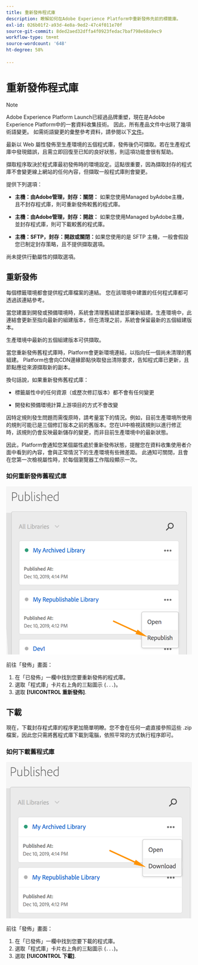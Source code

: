 ```yaml
---
title: 重新發佈程式庫
description: 瞭解如何在Adobe Experience Platform中重新發佈先前的標籤庫。
exl-id: 026b01f2-a93d-4e8a-9ed2-47c4f011e70f
source-git-commit: 8ded2aed32dffa4f0923fedac7baf798e68a9ec9
workflow-type: tm+mt
source-wordcount: '648'
ht-degree: 58%

---
```


# 重新發佈程式庫

>[!NOTE]
>
>Adobe Experience Platform Launch已經過品牌重塑，現在是Adobe Experience Platform中的一套資料收集技術。 因此，所有產品文件中出現了幾項術語變更。 如需術語變更的彙整參考資料，請參閱以下[文件](../../term-updates.md)。

最新以 Web 屬性發佈至生產環境的五個程式庫，發佈後仍可擷取。若在生產程式庫中發現錯誤，且需立即回復至已知的良好狀態，則這項功能會很有幫助。

擷取程序取決於程式庫最初發佈時的環境設定。這點很重要，因為擷取封存的程式庫不會變更線上網站的任何內容，但擷取一般程式庫則會變更。

提供下列選項：

* **主機：由Adobe管理，封存：關閉：** 如果您使用Managed byAdobe主機，且不封存程式庫，則可重新發佈較舊的程式庫。

* **主機：由Adobe管理，封存：開啟：** 如果您使用Managed byAdobe主機，並封存程式庫，則可下載較舊的程式庫。

* **主機：SFTP，封存：開啟或關閉：**&#x200B;如果您使用的是 SFTP 主機，一般會假設您已制定封存策略，且不提供擷取選項。

尚未提供行動屬性的擷取選項。

## 重新發佈

每個標籤環境都會提供程式庫檔案的連結。 您在該環境中建置的任何程式庫都可透過該連結參考。

當您建置到開發或預備環境時，系統會清理舊組建並部署新組建。生產環境中，此連結會更新至指向最新的組建版本，但在清理之前，系統會保留最新的五個組建版本。

生產環境中最新的五個組建版本可供擷取。

當您重新發佈舊程式庫時，Platform會更新環境連結，以指向任一個尚未清理的舊組建。  Platform也會向CDN邊緣節點快取發出清除要求，告知程式庫已更新，且節點應從來源擷取新的副本。

換句話說，如果重新發佈舊程式庫：

* 標籤屬性中的任何資源（或歷次修訂版本）都不會有任何變更

* 開發和預備環境計算上游項目的方式不會改變

因特定規則發生問題而需復原時，請考量當下的情況。例如，目前生產環境所使用的規則可能已是三個修訂版本之前的舊版本。您在UI中檢視該規則以進行修正時，該規則仍會反映最新儲存的變更，而非目前生產環境中的最新狀態。

因此，Platform會通知您某個屬性處於重新發佈狀態，提醒您在資料收集使用者介面中看到的內容，會與正常情況下的生產環境有些微差距。 此通知可關閉，且會在您第一次檢視屬性時，於每個瀏覽器工作階段顯示一次。

### 如何重新發佈舊程式庫

![重新發佈程式庫](images/retrieve_republish.png)

前往「發佈」畫面：

1. 在「已發佈」一欄中找到您要重新發佈的程式庫。
1. 選取「程式庫」卡片右上角的三點圖示 (`...`)。
1. 選取 **[!UICONTROL 重新發佈]**.

## 下載

現在，下載封存程式庫的程序更加簡單明瞭。您不會在任何一處直接參照這些 .zip 檔案，因此您只需將舊程式庫下載到電腦，依照平常的方式執行程序即可。

### 如何下載舊程式庫

![下載程式庫](images/retrieve_download.png)

前往「發佈」畫面：

1. 在「已發佈」一欄中找到您要下載的程式庫。
1. 選取「程式庫」卡片右上角的三點圖示 (`...`)。
1. 選取 **[!UICONTROL 下載]**.
